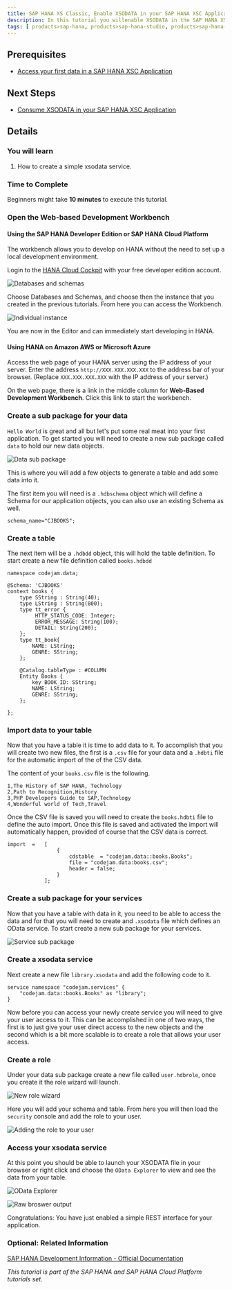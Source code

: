 ```yaml
---
title: SAP HANA XS Classic, Enable XSODATA in your SAP HANA XSC Application
description: In this tutorial you willenable XSODATA in the SAP HANA XSC application you just created.
tags: [ products>sap-hana, products>sap-hana-studio, products>sap-hana-cloud-platform, topic>sql, topic>big-data, tutorial>beginner]
---
```


## Prerequisites  
- [Access your first data in a SAP HANA XSC Application](http://go.sap.com/developer/tutorials/hana-data-access-authorizations.html)

## Next Steps
- [Consume XSODATA in your SAP HANA XSC Application](http://go.sap.com/developer/tutorials/hana-consume-xsodata.html)
 
## Details

### You will learn  
1. How to create a simple xsodata service.

### Time to Complete
Beginners might take **10 minutes** to execute this tutorial.


### Open the Web-based Development Workbench

#### Using the SAP HANA Developer Edition or SAP HANA Cloud Platform
The workbench allows you to develop on HANA without the need to set up a local development environment.

Login to the [HANA Cloud Cockpit](https://account.hanatrial.ondemand.com/cockpit) with your free developer edition account.

![Databases and schemas](https://raw.githubusercontent.com/SAPDocuments/Tutorials/master/tutorials/hana-xsodata/1.png)

Choose Databases and Schemas, and choose then the instance that you created in the previous tutorials. From here you can access the Workbench.

![Individual instance](https://raw.githubusercontent.com/SAPDocuments/Tutorials/master/tutorials/hana-xsodata/2.png)

You are now in the Editor and can immediately start developing in HANA.

#### Using HANA on Amazon AWS or Microsoft Azure

Access the web page of your HANA server using the IP address of your server.  Enter the address ```http://XXX.XXX.XXX.XXX``` to the address bar of your browser. (Replace ```XXX.XXX.XXX.XXX``` with the IP address of your server.)

On the web page, there is a link in the middle column for **Web-Based Development Workbench**.  Click this link to start the workbench.

### Create a sub package for your data

`Hello World` is great and all but let's put some real meat into your first application. To get started you will need to create a new sub package called `data` to hold our new data objects.

![Data sub package](https://raw.githubusercontent.com/SAPDocuments/Tutorials/master/tutorials/hana-xsodata/3.png)

This is where you will add a few objects to generate a table and add some data into it.

The first item you will need is a `.hdbschema` object which will define a Schema for our application objects, you can also use an existing Schema as well.


```
schema_name="CJBOOKS";
```

### Create a table

The next item will be a `.hdbdd` object, this will hold the table definition. To start create a new file definition called `books.hdbdd`

```
namespace codejam.data;

@Schema: 'CJBOOKS'
context books {
 	type SString : String(40);
 	type LString : String(800);
    type tt_error {
         HTTP_STATUS_CODE: Integer;
         ERROR_MESSAGE: String(100);
         DETAIL: String(200);
    };
    type tt_book{   
        NAME: LString; 
        GENRE: SString;
    };
 	
 	@Catalog.tableType : #COLUMN
 	Entity Books {
        key BOOK_ID: SString; 
        NAME: LString;
        GENRE: SString;
    };	

}; 
```

### Import data to your table

Now that you have a table it is time to add data to it. To accomplish that you will create two new files, the first is a `.csv` file for your data and a `.hdbti` file for the automatic import of the of the CSV data.

The content of your `books.csv` file is the following.

```
1,The History of SAP HANA, Technology
2,Path to Recognition,History
3,PHP Developers Guide to SAP,Technology
4,Wonderful world of Tech,Travel
```

Once the CSV file is saved you will need to create the `books.hdbti` file to define the auto import. Once this file is saved and activated the import will automatically happen, provided of course that the CSV data is correct.

```
import	= 	[ 
    			{ 
					cdstable  =	"codejam.data::books.Books";
					file = "codejam.data:books.csv"; 	     
					header = false;		
    			} 
     		];
```

### Create a sub package for your services

Now that you have a table with data in it, you need to be able to access the data and for that you will need to create and `.xsodata` file which defines an OData service. To start create a new sub package for your services.

![Service sub package](https://raw.githubusercontent.com/SAPDocuments/Tutorials/master/tutorials/hana-xsodata/4.png)

### Create a xsodata service

Next create a new file `library.xsodata` and add the following code to it.

```
service namespace "codejam.services" {
	"codejam.data::books.Books" as "library"; 
}
```

Now before you can access your newly create service you will need to give your user access to it. This can be accomplished in one of two ways, the first is to just give your user direct access to the new objects and the second which is a bit more scalable is to create a role that allows your user access.

### Create a role

Under your data sub package create a new file called `user.hdbrole`, once you create it the role wizard will launch. 

![New role wizard](https://raw.githubusercontent.com/SAPDocuments/Tutorials/master/tutorials/hana-xsodata/5.png)

Here you will add your schema and table. From here you will then load the `security` console and add the role to your user.

![Adding the role to your user](https://raw.githubusercontent.com/SAPDocuments/Tutorials/master/tutorials/hana-xsodata/6.png)


### Access your xsodata service

At this point you should be able to launch your XSODATA file in your browser or right click and choose the `OData Explorer` to view and see the data from your table.

![OData Explorer](https://raw.githubusercontent.com/SAPDocuments/Tutorials/master/tutorials/hana-xsodata/7.png)

![Raw broswer output](https://raw.githubusercontent.com/SAPDocuments/Tutorials/master/tutorials/hana-xsodata/8.png)

Congratulations: You have just enabled a simple REST interface for your application.


### Optional: Related Information
[SAP HANA Development Information - Official Documentation](http://help.sap.com/hana_platform#section6)


*This tutorial is part of the SAP HANA and SAP HANA Cloud Platform tutorials set.*
